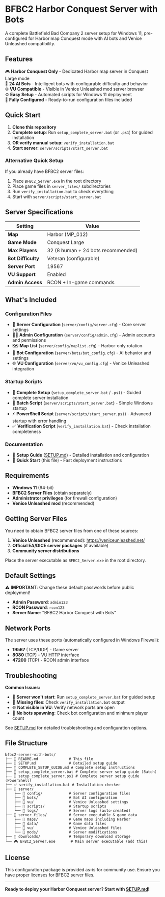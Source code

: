# BFBC2 Harbor Conquest Server with Bots

A complete Battlefield Bad Company 2 server setup for Windows 11, pre-configured for Harbor map Conquest mode with AI bots and Venice Unleashed compatibility.

## Features

🎮 **Harbor Conquest Only** - Dedicated Harbor map server in Conquest Large mode  
🤖 **24 AI Bots** - Intelligent bots with configurable difficulty and behavior  
🌐 **VU Compatible** - Visible in Venice Unleashed mod server browser  
⚙️ **Easy Setup** - Automated scripts for Windows 11 deployment  
🔧 **Fully Configured** - Ready-to-run configuration files included  

## Quick Start

1. **Clone this repository**
2. **Complete setup**: Run `setup_complete_server.bat` (or `.ps1`) for guided installation
3. **OR verify manual setup**: `verify_installation.bat`
4. **Start server**: `server/scripts/start_server.bat`

### Alternative Quick Setup
If you already have BFBC2 server files:
1. Place `BFBC2_Server.exe` in the root directory
2. Place game files in `server_files/` subdirectories
3. Run `verify_installation.bat` to check everything
4. Start with `server/scripts/start_server.bat`

## Server Specifications

| Setting | Value |
|---------|-------|
| **Map** | Harbor (MP_012) |
| **Game Mode** | Conquest Large |
| **Max Players** | 32 (8 human + 24 bots recommended) |
| **Bot Difficulty** | Veteran (configurable) |
| **Server Port** | 19567 |
| **VU Support** | Enabled |
| **Admin Access** | RCON + In-game commands |

## What's Included

### Configuration Files
- 🔧 **Server Configuration** (`server/config/server.cfg`) - Core server settings
- 👨‍💼 **Admin Configuration** (`server/config/admin.cfg`) - Admin accounts and permissions
- 🗺️ **Map List** (`server/config/maplist.cfg`) - Harbor-only rotation
- 🤖 **Bot Configuration** (`server/bots/bot_config.cfg`) - AI behavior and settings
- 🌐 **VU Configuration** (`server/vu/vu_config.cfg`) - Venice Unleashed integration

### Startup Scripts
- 🔧 **Complete Setup** (`setup_complete_server.bat` / `.ps1`) - Guided complete server installation
- 📄 **Batch Script** (`server/scripts/start_server.bat`) - Simple Windows startup
- ⚡ **PowerShell Script** (`server/scripts/start_server.ps1`) - Advanced startup with error handling
- ✅ **Verification Script** (`verify_installation.bat`) - Check installation completeness

### Documentation
- 📖 **Setup Guide** ([SETUP.md](SETUP.md)) - Detailed installation and configuration
- 🚀 **Quick Start** (this file) - Fast deployment instructions

## Requirements

- **Windows 11** (64-bit)
- **BFBC2 Server Files** (obtain separately)
- **Administrator privileges** (for firewall configuration)
- **Venice Unleashed mod** (recommended)

## Getting Server Files

You need to obtain BFBC2 server files from one of these sources:

1. **Venice Unleashed** (recommended): https://veniceunleashed.net/
2. **Official EA/DICE server packages** (if available)
3. **Community server distributions**

Place the server executable as `BFBC2_Server.exe` in the root directory.

## Default Settings

⚠️ **IMPORTANT**: Change these default passwords before public deployment!

- **Admin Password**: `admin123`
- **RCON Password**: `rcon123`
- **Server Name**: "BFBC2 Harbor Conquest with Bots"

## Network Ports

The server uses these ports (automatically configured in Windows Firewall):

- **19567** (TCP/UDP) - Game server
- **8080** (TCP) - VU HTTP interface  
- **47200** (TCP) - RCON admin interface

## Troubleshooting

**Common Issues:**
- 🔧 **Server won't start**: Run `setup_complete_server.bat` for guided setup
- 🔧 **Missing files**: Check `verify_installation.bat` output
- 🌐 **Not visible in VU**: Verify network ports are open
- 🤖 **No bots spawning**: Check bot configuration and minimum player count

See [SETUP.md](SETUP.md) for detailed troubleshooting and configuration options.

## File Structure

```
bfbc2-server-with-bots/
├── 📄 README.md              # This file
├── 📖 SETUP.md               # Detailed setup guide  
├── 📖 COMPLETE_SETUP_GUIDE.md # Complete setup instructions
├── 🔧 setup_complete_server.bat # Complete server setup guide (Batch)
├── 🔧 setup_complete_server.ps1 # Complete server setup guide (PowerShell)
├── ✅ verify_installation.bat # Installation checker
├── 📁 server/
│   ├── 📁 config/            # Server configuration files
│   ├── 📁 bots/              # Bot AI configuration
│   ├── 📁 vu/                # Venice Unleashed settings
│   ├── 📁 scripts/           # Startup scripts
│   └── 📁 logs/              # Server logs (auto-created)
├── 📁 server_files/          # Server executable & game data
│   ├── 📁 maps/              # Game maps including Harbor
│   ├── 📁 data/              # Game data files
│   ├── 📁 vu/                # Venice Unleashed files
│   └── 📁 mods/              # Server modifications
├── 📁 downloads/             # Temporary download storage
└── 🎮 BFBC2_Server.exe       # Main server executable (add this)
```

## License

This configuration package is provided as-is for community use. Ensure you have proper licenses for BFBC2 server files.

---

**Ready to deploy your Harbor Conquest server? Start with [SETUP.md](SETUP.md)!**